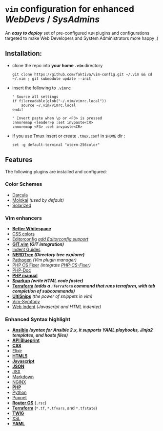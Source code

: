 # `vim` configuration for enhanced _WebDevs_ / _SysAdmins_

An _**easy to deploy**_ set of pre-configured `VIM` plugins and configurations targeted to make Web Developers and System Administrators more happy ;)

## Installation:

- clone the repo into **your home `.vim`** directory

    ```Shell
    git clone https://github.com/faktiva/vim-config.git ~/.vim && cd ~/.vim ; git submodule update --init
    ```

- insert the following to `.vimrc`:

    ```VimL
    " Source all settings
    if filereadable(glob("~/.vim/vimrc.local"))
        source ~/.vim/vimrc.local
    endif

    " Invert paste when \p or <F3> is pressed
    :nnoremap <leader>p :set invpaste<CR>
    :nnoremap <F3> :set invpaste<CR>
    ```
 - if you use Tmux  insert or create `.tmux.conf` in `$HOME` dir :
    
    ```VimL
    set -g default-terminal "xterm-256color"
    ```
    

## Features

The following plugins are installed and configured:

### Color Schemes

- [Darcula](https://github.com/blueshirts/darcula)
- [Molokai](https://github.com/tomasr/molokai) _(used by default)_
- [Solarized](https://github.com/altercation/vim-colors-solarized)

### Vim enhancers

- **[Better Whitespace](https://github.com/ntpeters/vim-better-whitespace)**
- [CSS colors](https://github.com/ap/vim-css-color)
- [Editorconfig](https://github.com/editorconfig/editorconfig-vim) _[add Editorconfig support](http://editorconfig.org/)_
- **[GIT.vim](https://github.com/motemen/git-vim) _(GIT integration)_**
- [Indent Guides](https://github.com/nathanaelkane/vim-indent-guides)
- **[NERDTree](https://github.com/scrooloose/nerdtree) _(Directory tree explorer)_**
- [Pathogen](https://github.com/tpope/vim-pathogen) _(Vim plugin manager)_
- [PHP CS Fixer](https://github.com/stephpy/vim-php-cs-fixer) _(integrate [PHP-CS-Fixer](https://github.com/FriendsOfPHP/PHP-CS-Fixer))_
- [PHP-Doc](https://github.com/Rican7/php-doc-modded)
- **[PHP manual](https://github.com/alvan/vim-php-manual)**
- **[Sparkup](https://github.com/rstacruz/sparkup) _(write HTML code faster)_**
- **[Terraform](https://github.com/hashivim/vim-terraform) _(adds a `:Terraform` command that runs terraform, with tab completion of subcommands)_**
- **[UltiSnips](https://github.com/SirVer/ultisnips)** _(the power of snippets in vim)_
- [Vim-Symfony](https://github.com/docteurklein/vim-symfony)
- [Web Indent](https://github.com/vim-scripts/JavaScript-Indent) _(Javascript and HTML indenter)_

### Enhanced Syntax highlight

- **[Ansible](https://github.com/pearofducks/ansible-vim.git) _(syntax for Ansible 2.x, it supports YAML playbooks, Jinja2 templates, and hosts files)_**
- **[API Blueprint](https://github.com/kylef/apiblueprint.vim.git)**
- **[CSS](https://github.com/JulesWang/css.vim)**
- [Elixir](https://github.com/elixir-editors/vim-elixir)
- **[HTML5](https://github.com/othree/html5.vim)**
- **[Javascript](https://github.com/pangloss/vim-javascript)**
- **[JSON](https://github.com/elzr/vim-json)**
- [JSX](https://github.com/mxw/vim-jsx.git)
- [Markdown](https://github.com/tpope/vim-markdown)
- [NGINX](https://github.com/chr4/nginx.vim.git)
- **[PHP](https://github.com/StanAngeloff/php.vim)**
- [Python](https://github.com/mitsuhiko/vim-python-combined)
- [Puppet](https://github.com/puppetlabs/puppet-syntax-vim.git)
- **[Router OS](https://github.com/faktiva/vim-config/blob/master/ftplugin/rsc.vim)** (`.rsc`)
- **[Terraform](https://github.com/hashivim/vim-terraform)** (`*.tf`, `*.tfvars`, and `*.tfstate`)
- **[TWIG](https://github.com/lumiliet/vim-twig)**
- [XSL](https://github.com/vim-scripts/XSLT-syntax)
- **[YAML](https://github.com/stephpy/vim-yaml)**

